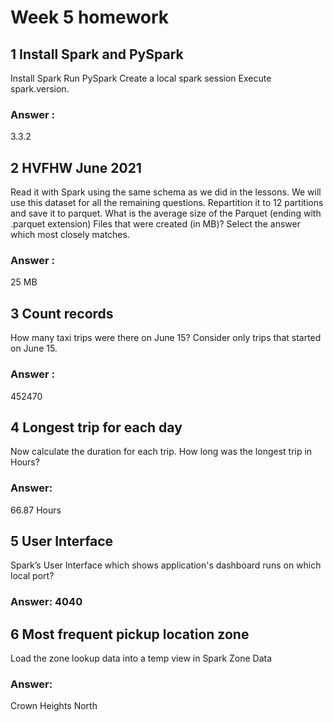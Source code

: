 # Week 5 homework

## 1 Install Spark and PySpark
Install Spark
Run PySpark
Create a local spark session
Execute spark.version.

### Answer : 
3.3.2


## 2 HVFHW June 2021

Read it with Spark using the same schema as we did in the lessons.
We will use this dataset for all the remaining questions.
Repartition it to 12 partitions and save it to parquet.
What is the average size of the Parquet (ending with .parquet extension) Files that were created (in MB)? Select the answer which most closely matches.

### Answer :
25 MB


## 3 Count records
How many taxi trips were there on June 15?
Consider only trips that started on June 15.

### Answer :
452470


## 4 Longest trip for each day

Now calculate the duration for each trip.
How long was the longest trip in Hours?

### Answer:
66.87 Hours

## 5 User Interface

Spark’s User Interface which shows application's dashboard runs on which local port?

### Answer: 4040


## 6 Most frequent pickup location zone

Load the zone lookup data into a temp view in Spark
Zone Data

### Answer: 
Crown Heights North
